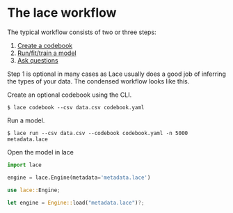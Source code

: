# The lace workflow

The typical workflow consists of two or three steps:

1. [Create a codebook](codebook.md)
2. [Run/fit/train a model](model.md)
3. [Ask questions](analysis.md)

Step 1 is optional in many cases as Lace usually does a good job of inferring
the types of your data. The condensed workflow looks like this.


Create an optional codebook using the CLI.

```console
$ lace codebook --csv data.csv codebook.yaml
```

Run a model.

```console
$ lace run --csv data.csv --codebook codebook.yaml -n 5000 metadata.lace
```

Open the model in lace

<div class=tabbed-blocks>

```python
import lace

engine = lace.Engine(metadata='metadata.lace')
```

```rust
use lace::Engine;

let engine = Engine::load("metadata.lace")?;
```
</div>
